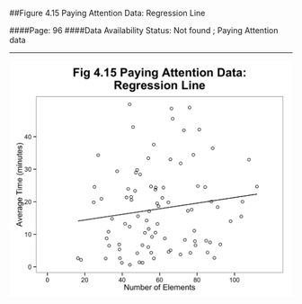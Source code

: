 ##Figure 4.15 Paying Attention Data: Regression Line

####Page: 96
####Data Availability Status: Not found ; Paying Attention data
***
![`Paying Attention Data: Regression Line`](fig04-15_paying-attention-data-regression-line.png)



